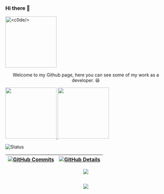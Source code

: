 ### Hi there 👋
<div>
  <a href="https://github.com/iagomartins">
  <img height="160em" align="center" title="<c0de/>" src="https://c.tenor.com/_DOBjnGspYAAAAAC/code-coding.gif">
  </a>
  <p style="text-align: center;">Welcome to my Github page, here you can see some of my work as a developer. 😆</p>
  <a href="https://github.com/iagomartins">
  <img height="160em" width="auto" src="https://github-readme-stats.vercel.app/api?username=iagomartins&show_icons=true&theme=gotham&count_private=true">
  <img height="160em" width="auto" src="https://github-readme-stats.vercel.app/api/top-langs/?username=iagomartins&theme=gotham&layout=compact&langs_count=10">
  </a>
</div>

  ![Status](./profile-3d-contrib/profile-night-rainbow.svg)
  

  
 | [![GitHub Commits](http://github-profile-summary-cards.vercel.app/api/cards/productive-time?username=isaac545454&theme=dracula&utcOffset=-3)](https://github.com/vn7n24fzkq/github-profile-summary-cards) | [![GitHub Details](http://github-profile-summary-cards.vercel.app/api/cards/profile-details?username=isaac545454&theme=dracula)](https://github.com/vn7n24fzkq/github-profile-summary-cards) |  
 | ----------- | ----------- |


 
  <div align="center" >
<a href="https://skillicons.dev"   >
  <img src="https://skillicons.dev/icons?i=git,vscode,javascript,php,laravel,csharp,css,html,react,tailwind,nodejs,vue,docker,figma,github,materialui,linux,postman,quasar,vite,bootstrap,mysql,sqlserver,azure" />
</a>
  <br />

  </div>

 
##
   <div align="center" >
     <img src="https://github-profile-trophy.vercel.app/?username=isaac545454&row=1&column=6&theme=dracula&margin-w=15&margin-h=15"/>
  </div>
